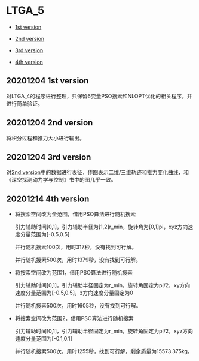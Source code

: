 # LTGA_5

* [1st version](#20201204-1st-version)

* [2nd version](#20201204-2nd-version)

* [3rd version](#20201204-3rd-version)

* [4th version](#20201214-4th-version)

## 20201204 1st version

对LTGA_4的程序进行整理，只保留6变量PSO搜索和NLOPT优化的相关程序，并进行简单验证。

## 20201204 2nd version

将积分过程和推力大小进行输出。

## 20201204 3rd version

对[2nd version](#20201204-2nd-version)中的数据进行表征，作图表示二维/三维轨迹和推力变化曲线，和《深空探测动力学与控制》书中的图几乎一致。

## 20201214 4th version

* 将搜索空间改为全范围，借用PSO算法进行随机搜索

    引力辅助时间[0,1]，引力辅助半径为[1,2]r_min，旋转角为[0,1]pi，xyz方向速度分量范围为[-0.5,0.5]

    并行随机搜索100次，用时317秒，没有找到可行解。

    并行随机搜索500次，用时1379秒，没有找到可行解。

* 将搜索空间改为范围1，借用PSO算法进行随机搜索

    引力辅助时间[0,1]，引力辅助半径固定为r_min，旋转角固定为pi/2，xy方向速度分量范围为[-0.5,0.5]，z方向速度分量固定为0
    
    并行随机搜索500次，用时1605秒，没有找到可行解。

* 将搜索空间改为范围2，借用PSO算法进行随机搜索

    引力辅助时间[0,1]，引力辅助半径固定为r_min，旋转角固定为pi/2，xyz方向速度分量范围为[-0.1,0.1]

    并行随机搜索500次，用时1255秒，找到可行解，剩余质量为15573.375kg。